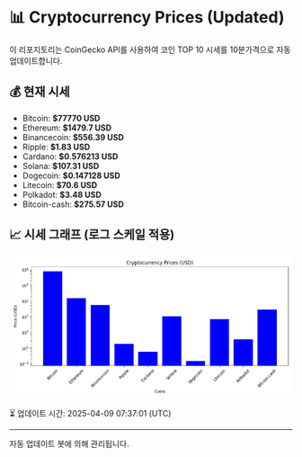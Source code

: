 
# 📊 Cryptocurrency Prices (Updated)

이 리포지토리는 CoinGecko API를 사용하여 코인 TOP 10 시세를 10분가격으로 자동 업데이트합니다.

## 💰 현재 시세
- Bitcoin: **$77770 USD**
- Ethereum: **$1479.7 USD**
- Binancecoin: **$556.39 USD**
- Ripple: **$1.83 USD**
- Cardano: **$0.576213 USD**
- Solana: **$107.31 USD**
- Dogecoin: **$0.147128 USD**
- Litecoin: **$70.6 USD**
- Polkadot: **$3.48 USD**
- Bitcoin-cash: **$275.57 USD**

## 📈 시세 그래프 (로그 스케일 적용)
![Crypto Prices](crypto_prices.png)

⏳ 업데이트 시간: 2025-04-09 07:37:01 (UTC)

---
자동 업데이트 봇에 의해 관리됩니다.
